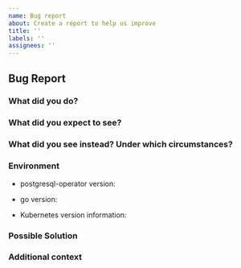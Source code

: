 ```yaml
---
name: Bug report
about: Create a report to help us improve
title: ''
labels: ''
assignees: ''
---
```


## Bug Report

### What did you do?
<!--- A clear and concise description of the steps you took. -->

### What did you expect to see?
<!--- A clear and concise description of what you expected to happen. -->

### What did you see instead? Under which circumstances?
<!--- A clear and concise description of what you saw instead. -->

### Environment
* postgresql-operator version:

<!--- Insert postgresql-operator release or Git SHA here. -->

* go version:

<!--- Insert the output of `go version` here -->

* Kubernetes version information:

<!--- Insert the output of `kubectl version` here -->


### Possible Solution
<!--- Only if you have suggestions on a fix for the bug -->

### Additional context
<!--- Add any other context about the problem here. -->